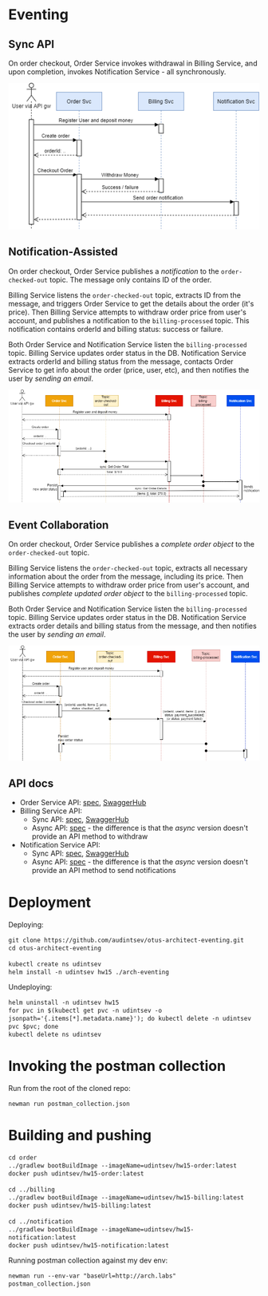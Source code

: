 # Eventing


## Sync API

On order checkout, Order Service invokes withdrawal in Billing Service, and upon completion, invokes Notification Service - all synchronously.

![Sync API diagram](README.assets/sync-api.png)

## Notification-Assisted

On order checkout, Order Service publishes a *notification* to the `order-checked-out` topic. The message only contains ID of the order.

Billing Service listens the `order-checked-out` topic, extracts ID from the message, and triggers Order Service to get the details about the order (it's price).
Then Billing Service attempts to withdraw order price from user's account, and publishes a notification to the `billing-processed` topic.
This notification contains orderId and billing status: success or failure.

Both Order Service and Notification Service listen the `billing-processed` topic.
Billing Service updates order status in the DB.
Notification Service extracts orderId and billing status from the message, contacts Order Service to get info about the order (price, user, etc),
and then notifies the user by _sending an email_.

![Notification-assisted diagram](README.assets/notification-assisted.png)

## Event Collaboration

On order checkout, Order Service publishes a *complete order object* to the `order-checked-out` topic.

Billing Service listens the `order-checked-out` topic, extracts all necessary information about the order from the message, including its price.
Then Billing Service attempts to withdraw order price from user's account, and publishes *complete updated order object* to the `billing-processed` topic.

Both Order Service and Notification Service listen the `billing-processed` topic.
Billing Service updates order status in the DB.
Notification Service extracts order details and billing status from the message, and then notifies the user by _sending an email_.

![Event Collaboration diagram](README.assets/event-collaboration.png)


## API docs

* Order Service API: [spec](README.assets/order.oas3.yaml), [SwaggerHub](https://app.swaggerhub.com/apis/audintsev/orders-service/0.1.0)
* Billing Service API:
  * Sync API: [spec](README.assets/billing-sync.oas3.yaml), [SwaggerHub](https://app.swaggerhub.com/apis/audintsev/billing-service_sync_api/0.1.0)
  * Async API: [spec](README.assets/billing-async.oas3.yaml) - the difference is that the _async_ version doesn't provide an API method to withdraw
* Notification Service API:
  * Sync API: [spec](README.assets/notification-sync.oas3.yaml), [SwaggerHub](https://app.swaggerhub.com/apis/audintsev/notification-service_sync_api/0.1.0)
  * Async API: [spec](README.assets/notification-async.oas3.yaml) - the difference is that the _async_ version doesn't provide an API method to send notifications

# Deployment

Deploying:

```shell
git clone https://github.com/audintsev/otus-architect-eventing.git
cd otus-architect-eventing

kubectl create ns udintsev
helm install -n udintsev hw15 ./arch-eventing
```

Undeploying:

```shell
helm uninstall -n udintsev hw15
for pvc in $(kubectl get pvc -n udintsev -o jsonpath='{.items[*].metadata.name}'); do kubectl delete -n udintsev pvc $pvc; done
kubectl delete ns udintsev
```

# Invoking the postman collection

Run from the root of the cloned repo:
```shell
newman run postman_collection.json 
```


# Building and pushing

```shell
cd order
../gradlew bootBuildImage --imageName=udintsev/hw15-order:latest
docker push udintsev/hw15-order:latest

cd ../billing
../gradlew bootBuildImage --imageName=udintsev/hw15-billing:latest
docker push udintsev/hw15-billing:latest

cd ../notification
../gradlew bootBuildImage --imageName=udintsev/hw15-notification:latest
docker push udintsev/hw15-notification:latest

```

Running postman collection against my dev env:
```shell
newman run --env-var "baseUrl=http://arch.labs" postman_collection.json
```
